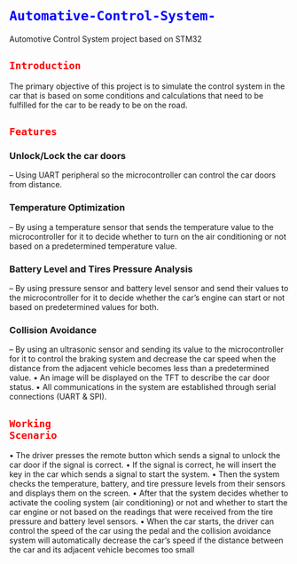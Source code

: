 # <code style="color : blue"> Automative-Control-System-</code>
Automotive Control System project based on STM32
##  <code style="color : red">Introduction</code>
The primary objective of this project is to simulate the control system in the car that is based on some conditions and calculations that need to be fulfilled for the 
car to be ready to be on the road.
## <code style="color : red">Features</code>
### **Unlock/Lock the car doors**
– Using UART peripheral so the microcontroller can control the car doors from distance.
### Temperature Optimization 
– By using a temperature sensor that sends the temperature value to the microcontroller for it to decide whether to turn on the air conditioning or not based on a predetermined temperature value.
### Battery Level and Tires Pressure Analysis 
– By using pressure sensor and battery level sensor and send their values to the microcontroller for it to decide whether the car’s engine can start or not based on predetermined values for both.
### Collision Avoidance
– By using an ultrasonic sensor and sending its value to 
the microcontroller for it to control the braking system and decrease the car speed when the distance from the adjacent vehicle becomes less than a predetermined value.
• An image will be displayed on the TFT to describe the car door status.
• All communications in the system are established through serial connections (UART & SPI). 
##  <code style="color : red">Working Scenario</code>
• The driver presses the remote button which sends a signal to unlock the car door if the signal is correct. 
• If the signal is correct, he will insert the key in the car which sends a signal to start the system. 
• Then the system checks the temperature, battery, and tire pressure levels from their sensors and displays them on the screen. 
• After that the system decides whether to activate the cooling system (air conditioning) or not and whether to start the car engine or not based on 
the readings that were received from the tire pressure and battery level sensors. 
• When the car starts, the driver can control the speed of the car using the pedal and the collision avoidance system will automatically decrease the car’s speed if the distance between the car and its adjacent vehicle becomes too small



